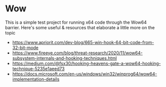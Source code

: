 # Wow
This is a simple test project for running x64 code through the Wow64 barrier. Here's some useful & resources that elaborate a little more on the topic
- https://www.apriorit.com/dev-blog/665-win-hook-64-bit-code-from-32-bit-mode
- https://www.fireeye.com/blog/threat-research/2020/11/wow64-subsystem-internals-and-hooking-techniques.html
- https://medium.com/@fsx30/hooking-heavens-gate-a-wow64-hooking-technique-5235e1aeed73
- https://docs.microsoft.com/en-us/windows/win32/winprog64/wow64-implementation-details